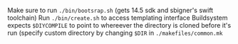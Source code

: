 Make sure to run `./bin/bootsrap.sh` (gets 14.5 sdk and sbigner's swift toolchain)
Run `./bin/create.sh` to access templating interface
Buildsystem expects `$DIYCOMPILE` to point to whereever the directory is cloned before it's run (specify custom directory by changing `$DIR` in `./makefiles/common.mk`
